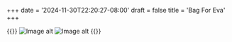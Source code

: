 +++
date = '2024-11-30T22:20:27-08:00'
draft = false
title = 'Bag For Eva'
+++

{{<gallery>}}
![Image alt](/images/bagforeva.jpg)
![Image alt](/images/intbagforeva.jpg)
{{</gallery>}}
